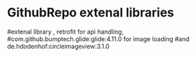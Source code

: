 # GithubRepo extenal libraries
#extenal library , retrofit for api  handling,
#com.github.bumptech.glide:glide:4.11.0 for image loading
#and de.hdodenhof:circleimageview:3.1.0